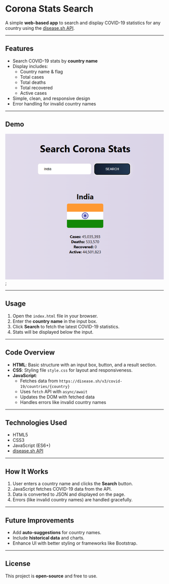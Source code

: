 # Corona Stats Search

A simple **web-based app** to search and display COVID-19 statistics for any country using the [disease.sh API](https://disease.sh/).

---

## Features

- Search COVID-19 stats by **country name**
- Display includes:
  - Country name & flag
  - Total cases
  - Total deaths
  - Total recovered
  - Active cases
- Simple, clean, and responsive design
- Error handling for invalid country names

---

## Demo

![Screenshot](./images/screenshot.png);  

---

## Usage

1. Open the `index.html` file in your browser.
2. Enter the **country name** in the input box.
3. Click **Search** to fetch the latest COVID-19 statistics.
4. Stats will be displayed below the input.

---

## Code Overview

- **HTML**: Basic structure with an input box, button, and a result section.
- **CSS**: Styling file `style.css` for layout and responsiveness.
- **JavaScript**:
  - Fetches data from `https://disease.sh/v3/covid-19/countries/{country}`
  - Uses `fetch` API with `async/await`
  - Updates the DOM with fetched data
  - Handles errors like invalid country names

---

## Technologies Used

- HTML5
- CSS3
- JavaScript (ES6+)
- [disease.sh API](https://disease.sh/)

---

## How It Works

1. User enters a country name and clicks the **Search** button.
2. JavaScript fetches COVID-19 data from the API.
3. Data is converted to JSON and displayed on the page.
4. Errors (like invalid country names) are handled gracefully.

---

## Future Improvements

- Add **auto-suggestions** for country names.
- Include **historical data** and charts.
- Enhance UI with better styling or frameworks like Bootstrap.

---

## License

This project is **open-source** and free to use.
